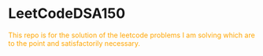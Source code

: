 # LeetCodeDSA150
<font color = "Orange">This repo is for the solution of the leetcode problems I am solving which are to the point and satisfactorily necessary.</font>
